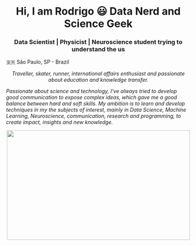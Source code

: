 <h1 align="center">Hi, I am Rodrigo 😃 Data Nerd and Science Geek</h1>

<h3 align="center">Data Scientist | Physicist | Neuroscience student trying to understand the us</h3>

🇧🇷 São Paulo, SP - Brazil


<p align="center">
  <em>
Traveller, skater, runner, international affairs enthusiast and passionate about education and knowledge transfer.
    
Passionate about science and technology, I've always tried to develop good communication to expose complex ideas, which gave me a good balance between hard and soft skills. My ambition is to learn and develop techniques in my the subjects of interest, mainly in Data Science, Machine Learning, Neuroscience, communication, research and programming, to create impact, insights and new knowledge.
  </em> 
  
  <p align="center">
 <img src="https://media2.giphy.com/media/EhzWrhGlYuvug/giphy.gif?cid=ecf05e47uqzfbh84p0msk2kh3z0520tvyi03bmpnsifmvqwa&rid=giphy.gif&ct=g" width="500" height="300" />
    <p align="center">


  <a href = 'https://github.com/Rodrigo-Motta'>
    
    
   <!--<img src = "https://github-readme-stats.vercel.app/api?username=Rodrigo-Motta&show_icons=true&theme=react"> <img src = 'https://github-readme-stats.vercel.app/api/top-langs/?username=Rodrigo-Motta&layout=compact&theme=react'> -->
    
</div>

